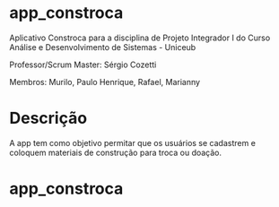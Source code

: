 # app_constroca

Aplicativo Constroca para a disciplina de Projeto Integrador I do Curso Análise e Desenvolvimento de Sistemas - Uniceub

Professor/Scrum Master: Sérgio Cozetti

Membros: Murilo, Paulo Henrique, Rafael, Marianny


# Descrição

A app tem como objetivo permitar que os usuários se cadastrem e coloquem materiais de construção para troca ou doação.


# app_constroca
